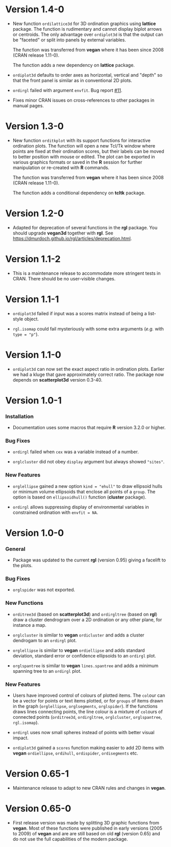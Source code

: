 Version 1.4-0
=============

* New function `ordilattice3d` for 3D ordination graphics using
  **lattice** package. The function is rudimentary and cannot display
  biplot arrows or centroids. The only advantage over `ordiplot3d` is
  that the output can be "faceted" or split into panels by external
  variables.

  The function was transferred from **vegan** where it has been since
  2008 (CRAN release 1.11-0).

  The function adds a new dependency on **lattice** package.

* `ordiplot3d` defaults to order axes as horizontal, vertical and
  "depth" so that the front panel is similar as in conventional 2D
  plots.

* `ordirgl` failed with argument `envfit`. Bug report
  [#11](https://github.com/vegandevs/vegan3d/issues/11).

* Fixes minor CRAN issues on cross-references to other packages in
  manual pages.

Version 1.3-0
=============

* New function `orditkplot` with its support functions for interactive
  ordination plots. The function will open a new Tcl/Tk window where
  points are fixed at their ordination scores, but their labels can be
  moved to better position with mouse or edited. The plot can be
  exported in various graphics formats or saved in the **R** session
  for further manipulation or re-created with **R** commands.

  The function was transferred from **vegan** where it has been since
  2008 (CRAN release 1.11-0).

  The function adds a conditional dependency on **tcltk** package.

Version 1.2-0
=============

* Adapted for deprecation of several functions in the **rgl**
  package. You should upgrade **vegan3d** together with **rgl**. See
  https://dmurdoch.github.io/rgl/articles/deprecation.html.

Version 1.1-2
=============

* This is a maintenance release to accommodate more stringent tests in
  CRAN. There should be no user-visible changes.

Version 1.1-1
=============

* `ordiplot3d` failed if input was a scores matrix instead of being a
  list-style object.

* `rgl.isomap` could fail mysteriously with some extra arguments
  (_e.g._ with `type = "p"`).

Version 1.1-0
=============

* `ordiplot3d` can now set the exact aspect ratio in ordination
  plots. Earlier we had a kluge that gave approximately correct
  ratio. The package now depends on **scatterplot3d** version 0.3-40.

Version 1.0-1
=============

### Installation

* Documentation uses some macros that require **R** version 3.2.0 or
  higher.

### Bug Fixes

* `ordirgl` failed when `cex` was a variable instead of a number.

* `orglcluster` did not obey `display` argument but always showed
  `"sites"`.

### New Features

* `orglellipse` gained a new option `kind = "ehull"` to draw ellipsoid
  hulls or minimum volume ellipsoids that enclose all points of a
  `group`. The option is based on `ellipsoidhull()` function
  (**cluster** package).

* `ordirgl` allows suppressing display of environmental variables in
  constrained ordination with `envfit = NA`.

Version 1.0-0
=============

### General

* Package was updated to the current **rgl** (version 0.95) giving a
  facelift to the plots.

### Bug Fixes

 * `orglspider` was not exported.

### New Functions

* `orditree3d` (based on **scatterplot3d**) and `ordirgltree` (based
  on **rgl**) draw a cluster dendrogram over a 2D ordination or any
  other plane, for instance a map.

* `orglcluster` is similar to **vegan** `ordicluster` and adds a
  cluster dendrogam to an `ordirgl` plot.

* `orglellipse` is similar to **vegan** `ordiellipse` and adds
  standard deviation, standard error or confidence ellipsoids to an
  `ordirgl` plot.

* `orglspantree` is similar to **vegan** `lines.spantree` and adds a
  minimum spanning tree to an `ordirgl` plot.

### New Features

* Users have improved control of colours of plotted items. The
  `col`our can be a vector for points or text items plotted, or for
  `groups` of items drawn in the graph (`orglellipse`, `orglsegments`,
  `orglspider`). If the functions draws lines connecting points, the
  line colour is a mixture of `col`ours of connected points
  (`orditree3d`, `ordirgltree`, `orglcluster`, `orglspantree`,
  `rgl.isomap`).

* `ordirgl` uses now small spheres instead of points with better
  visual impact.

* `ordiplot3d` gained a `scores` function making easier to add 2D
  items with **vegan** `ordiellipse`, `ordihull`, `ordispider`,
  `ordisegments` etc.

Version 0.65-1
==============

* Maintenance release to adapt to new CRAN rules and changes in
  **vegan**.

Version 0.65-0
==============

* First release version was made by splitting 3D graphic functions
  from **vegan**. Most of these functions were published in early
  versions (2005 to 2009) of **vegan** and are are still based on old
  **rgl** (version 0.65) and do not use the full capabilities of the
  modern package.
